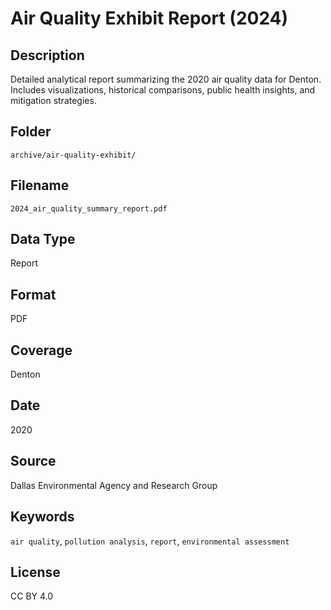 # Air Quality Exhibit Report (2024)

##  Description
Detailed analytical report summarizing the 2020 air quality data for Denton. Includes visualizations, historical comparisons, public health insights, and mitigation strategies.

##  Folder
`archive/air-quality-exhibit/`

##  Filename
`2024_air_quality_summary_report.pdf`

##  Data Type
Report

##  Format
PDF

##  Coverage
Denton

##  Date
2020

##  Source
Dallas Environmental Agency and Research Group

##  Keywords
`air quality`, `pollution analysis`, `report`, `environmental assessment`

##  License
CC BY 4.0